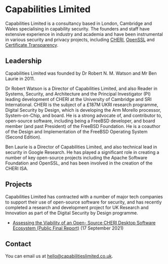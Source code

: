 # Capabilities Limited

Capabilities Limited is a consultancy based in London, Cambridge and Wales specialising in capability security.
The founders and staff have extensive experience in industry and academia and have been instrumental in various security and privacy projects,
including [CHERI](https://www.cl.cam.ac.uk/research/security/ctsrd/cheri/), [OpenSSL](https://www.openssl.org/) and
[Certificate Transparency](https://certificate.transparency.dev/).


## Leadership

Capabilities Limited was founded by Dr Robert N. M. Watson and Mr Ben Laurie in 2011.

Dr Robert Watson is a Director of Capabilities Limited, and also Reader in Systems, Security, and Architecture and the Principal Investigator (PI) leading development of CHERI at the University of Cambridge and SRI International.  CHERI is the subject of a £187M UKRI research programme, Digital Security by Design, which is developing the Arm Morello processor, System-on-Chip, and board.  He is a strong advocate of, and contributor to, open-source software, including being a FreeBSD developer, and board member (and past President) of the FreeBSD Foundation.  He is a coauthor of the Design and Implementation of the FreeBSD Operating System (Second Edition).

Ben Laurie is a Director of Capabilities Limited, and also technical lead in security in Google Research. He has played a significant role in creating a number of key open-source projects including the Apache Software Foundation and OpenSSL, and has been involved in the creation of the CHERI ISA.

## Projects

Capabilities Limited has contracted with a number of major tech companies to support their use of open-source software for security, and has recently completed a research and development project for UK Research and Innovation as part of the Digital Security by Design programme.

 * [Assessing the Viability of an Open- Source CHERI Desktop Software Ecosystem (Public Final Report)](pdfs/20210917-capltd-cheri-desktop-report-version1-FINAL.pdf) (17 September 2021)

## Contact

You can email us at [hello@capabilitieslimited.co.uk](mailto:hello@capabilitieslimited.co.uk).
